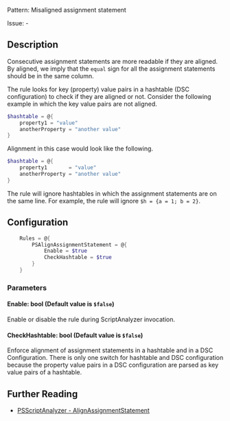 Pattern: Misaligned assignment statement

Issue: -

## Description

Consecutive assignment statements are more readable if they are aligned. By aligned, we imply that the `equal` sign for all the assignment statements should be in the same column.

The rule looks for key (property) value pairs in a hashtable (DSC configuration) to check if they are aligned or not. Consider the following example in which the key value pairs are not aligned.

```powershell
$hashtable = @{
    property1 = "value"
    anotherProperty = "another value"
}
```

Alignment in this case would look like the following.

```powershell
$hashtable = @{
    property1       = "value"
    anotherProperty = "another value"
}
```

The rule will ignore hashtables in which the assignment statements are on the same line. For example, the rule will ignore `$h = {a = 1; b = 2}`.

## Configuration

```powershell
    Rules = @{
        PSAlignAssignmentStatement = @{
            Enable = $true
            CheckHashtable = $true
        }
    }
```

### Parameters

#### Enable: bool (Default value is `$false`)

Enable or disable the rule during ScriptAnalyzer invocation.

#### CheckHashtable: bool (Default value is `$false`)

Enforce alignment of assignment statements in a hashtable and in a DSC Configuration. There is only one switch for hashtable and DSC configuration because the property value pairs in a DSC configuration are parsed as key value pairs of a hashtable.

## Further Reading

* [PSScriptAnalyzer - AlignAssignmentStatement](https://github.com/PowerShell/PSScriptAnalyzer/tree/master/docs/Rules/AlignAssignmentStatement.md)